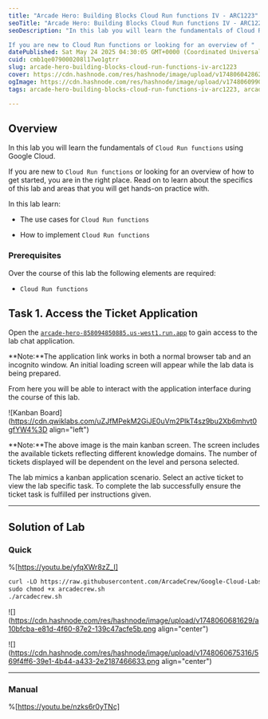```yaml
---
title: "Arcade Hero: Building Blocks Cloud Run functions IV - ARC1223"
seoTitle: "Arcade Hero: Building Blocks Cloud Run functions IV - ARC1223"
seoDescription: "In this lab you will learn the fundamentals of Cloud Run functions using Google Cloud.

If you are new to Cloud Run functions or looking for an overview of "
datePublished: Sat May 24 2025 04:30:05 GMT+0000 (Coordinated Universal Time)
cuid: cmb1qe079000208l17wo1gtrr
slug: arcade-hero-building-blocks-cloud-run-functions-iv-arc1223
cover: https://cdn.hashnode.com/res/hashnode/image/upload/v1748060428626/c4c847f7-75c8-4f7c-913b-fac06d2c81b1.png
ogImage: https://cdn.hashnode.com/res/hashnode/image/upload/v1748060990520/e1afe25e-48d5-4736-9933-2b1bea6b66ad.png
tags: arcade-hero-building-blocks-cloud-run-functions-iv-arc1223, arcade-hero-building-blocks-cloud-run-functions-iv, arc1223

---
```


## Overview

In this lab you will learn the fundamentals of `Cloud Run functions` using Google Cloud.

If you are new to `Cloud Run functions` or looking for an overview of how to get started, you are in the right place. Read on to learn about the specifics of this lab and areas that you will get hands-on practice with.

In this lab learn:

* The use cases for `Cloud Run functions`
    
* How to implement `Cloud Run functions`
    

### Prerequisites

Over the course of this lab the following elements are required:

* `Cloud Run functions`
    

## Task 1. Access the Ticket Application

Open the [`arcade-hero-858094850885.us-west1.run.app`](http://arcade-hero-858094850885.us-west1.run.app) to gain access to the lab chat application.

**Note:**The application link works in both a normal browser tab and an incognito window. An initial loading screen will appear while the lab data is being prepared.

From here you will be able to interact with the application interface during the course of this lab.

![Kanban Board](https://cdn.qwiklabs.com/uZJfMPekM2GiJE0uVm2PlkT4sz9bu2Xb6mhvt0gfYW4%3D align="left")

**Note:**The above image is the main kanban screen. The screen includes the available tickets reflecting different knowledge domains. The number of tickets displayed will be dependent on the level and persona selected.

The lab mimics a kanban application scenario. Select an active ticket to view the lab specific task. To complete the lab successfully ensure the ticket task is fulfilled per instructions given.

---

## Solution of Lab

### Quick

%[https://youtu.be/yfqXWr8zZ_I] 

```apache
curl -LO https://raw.githubusercontent.com/ArcadeCrew/Google-Cloud-Labs/refs/heads/main/Arcade%20Hero%20Building%20Blocks%20Cloud%20Run%20functions%20IV/arcadecrew.sh
sudo chmod +x arcadecrew.sh
./arcadecrew.sh
```

![](https://cdn.hashnode.com/res/hashnode/image/upload/v1748060681629/a10bfcba-e81d-4f60-87e2-139c47acfe5b.png align="center")

![](https://cdn.hashnode.com/res/hashnode/image/upload/v1748060675316/569f4ff6-39e1-4b44-a433-2e2187466633.png align="center")

---

### Manual

%[https://youtu.be/nzks6r0yTNc]